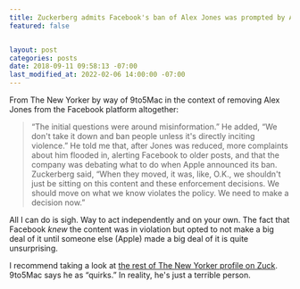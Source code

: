 ```yaml
---
title: Zuckerberg admits Facebook's ban of Alex Jones was prompted by Apple's decisions
featured: false


layout: post
categories: posts
date: 2018-09-11 09:58:13 -07:00
last_modified_at: 2022-02-06 14:00:00 -07:00
---
```


From The New Yorker by way of 9to5Mac in the context of removing Alex Jones from the Facebook platform altogether:

>  “The initial questions were around misinformation.” He added, “We don't take it down and ban people unless it's directly inciting violence.” He told me that, after Jones was reduced, more complaints about him flooded in, alerting Facebook to older posts, and that the company was debating what to do when Apple announced its ban.
> Zuckerberg said, “When they moved, it was, like, O.K., we shouldn't just be sitting on this content and these enforcement decisions. We should move on what we know violates the policy. We need to make a decision now.”

All I can do is sigh. Way to act independently and on your own. The fact that Facebook _knew_ the content was in violation but opted to not make a big deal of it until someone else (Apple) made a big deal of it is quite unsurprising.

I recommend taking a look at [the rest of The New Yorker profile on Zuck](https://www.newyorker.com/magazine/2018/09/17/can-mark-zuckerberg-fix-facebook-before-it-breaks-democracy). 9to5Mac says he as “quirks.” In reality, he's just a terrible person.


